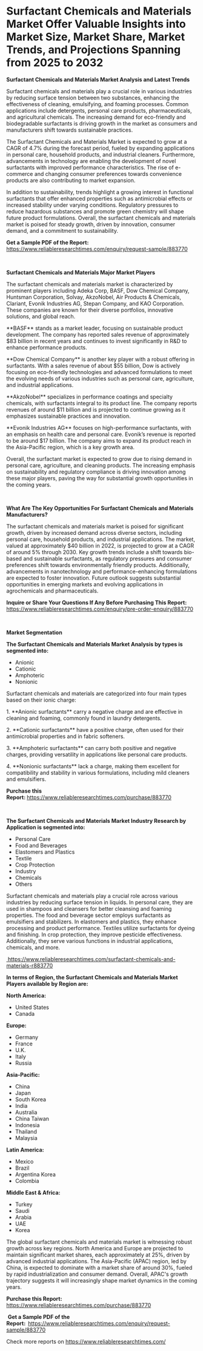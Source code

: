<p><h1>Surfactant Chemicals and Materials Market Offer Valuable Insights into Market Size, Market Share, Market Trends, and Projections Spanning from 2025 to 2032</h1></p><p><strong>Surfactant Chemicals and Materials Market Analysis and Latest Trends</strong></p>
<p><p>Surfactant chemicals and materials play a crucial role in various industries by reducing surface tension between two substances, enhancing the effectiveness of cleaning, emulsifying, and foaming processes. Common applications include detergents, personal care products, pharmaceuticals, and agricultural chemicals. The increasing demand for eco-friendly and biodegradable surfactants is driving growth in the market as consumers and manufacturers shift towards sustainable practices.</p><p>The Surfactant Chemicals and Materials Market is expected to grow at a CAGR of 4.7% during the forecast period, fueled by expanding applications in personal care, household products, and industrial cleaners. Furthermore, advancements in technology are enabling the development of novel surfactants with improved performance characteristics. The rise of e-commerce and changing consumer preferences towards convenience products are also contributing to market expansion.</p><p>In addition to sustainability, trends highlight a growing interest in functional surfactants that offer enhanced properties such as antimicrobial effects or increased stability under varying conditions. Regulatory pressures to reduce hazardous substances and promote green chemistry will shape future product formulations. Overall, the surfactant chemicals and materials market is poised for steady growth, driven by innovation, consumer demand, and a commitment to sustainability.</p></p>
<p><strong>Get a Sample PDF of the Report:&nbsp;</strong> <a href="https://www.reliableresearchtimes.com/enquiry/request-sample/883770?utm_campaign=3031&utm_medium=2&utm_source=Github&utm_content=ia&utm_term=02042025&utm_id=surfactant-chemicals-and-materials">https://www.reliableresearchtimes.com/enquiry/request-sample/883770</a></p>
<p>&nbsp;</p>
<p><strong>Surfactant Chemicals and Materials Major Market Players</strong></p>
<p><p>The surfactant chemicals and materials market is characterized by prominent players including Adeka Corp, BASF, Dow Chemical Company, Huntsman Corporation, Solvay, AkzoNobel, Air Products & Chemicals, Clariant, Evonik Industries AG, Stepan Company, and KAO Corporation. These companies are known for their diverse portfolios, innovative solutions, and global reach.</p><p>**BASF** stands as a market leader, focusing on sustainable product development. The company has reported sales revenue of approximately $83 billion in recent years and continues to invest significantly in R&D to enhance performance products.</p><p>**Dow Chemical Company** is another key player with a robust offering in surfactants. With a sales revenue of about $55 billion, Dow is actively focusing on eco-friendly technologies and advanced formulations to meet the evolving needs of various industries such as personal care, agriculture, and industrial applications.</p><p>**AkzoNobel** specializes in performance coatings and specialty chemicals, with surfactants integral to its product line. The company reports revenues of around $11 billion and is projected to continue growing as it emphasizes sustainable practices and innovation.</p><p>**Evonik Industries AG** focuses on high-performance surfactants, with an emphasis on health care and personal care. Evonik’s revenue is reported to be around $17 billion. The company aims to expand its product reach in the Asia-Pacific region, which is a key growth area.</p><p>Overall, the surfactant market is expected to grow due to rising demand in personal care, agriculture, and cleaning products. The increasing emphasis on sustainability and regulatory compliance is driving innovation among these major players, paving the way for substantial growth opportunities in the coming years.</p></p>
<p>&nbsp;</p>
<p><strong>What Are The Key Opportunities For Surfactant Chemicals and Materials Manufacturers?</strong></p>
<p><p>The surfactant chemicals and materials market is poised for significant growth, driven by increased demand across diverse sectors, including personal care, household products, and industrial applications. The market, valued at approximately $40 billion in 2022, is projected to grow at a CAGR of around 5% through 2030. Key growth trends include a shift towards bio-based and sustainable surfactants, as regulatory pressures and consumer preferences shift towards environmentally friendly products. Additionally, advancements in nanotechnology and performance-enhancing formulations are expected to foster innovation. Future outlook suggests substantial opportunities in emerging markets and evolving applications in agrochemicals and pharmaceuticals.</p></p>
<p><strong>Inquire or Share Your Questions If Any Before Purchasing This Report:</strong> <a href="https://www.reliableresearchtimes.com/enquiry/pre-order-enquiry/883770?utm_campaign=3031&utm_medium=2&utm_source=Github&utm_content=ia&utm_term=02042025&utm_id=surfactant-chemicals-and-materials">https://www.reliableresearchtimes.com/enquiry/pre-order-enquiry/883770</a></p>
<p>&nbsp;</p>
<p><strong>Market Segmentation</strong></p>
<p><strong>The Surfactant Chemicals and Materials Market Analysis by types is segmented into:</strong></p>
<p><ul><li>Anionic</li><li>Cationic</li><li>Amphoteric</li><li>Nonionic</li></ul></p>
<p><p>Surfactant chemicals and materials are categorized into four main types based on their ionic charge: </p><p>1. **Anionic surfactants** carry a negative charge and are effective in cleaning and foaming, commonly found in laundry detergents.</p><p>2. **Cationic surfactants** have a positive charge, often used for their antimicrobial properties and in fabric softeners.</p><p>3. **Amphoteric surfactants** can carry both positive and negative charges, providing versatility in applications like personal care products. </p><p>4. **Nonionic surfactants** lack a charge, making them excellent for compatibility and stability in various formulations, including mild cleaners and emulsifiers.</p></p>
<p><strong>Purchase this Report:&nbsp;</strong><a href="https://www.reliableresearchtimes.com/purchase/883770?utm_campaign=3031&utm_medium=2&utm_source=Github&utm_content=ia&utm_term=02042025&utm_id=surfactant-chemicals-and-materials">https://www.reliableresearchtimes.com/purchase/883770</a></p>
<p>&nbsp;</p>
<p><strong>The Surfactant Chemicals and Materials Market Industry Research by Application is segmented into:</strong></p>
<p><ul><li>Personal Care</li><li>Food and Beverages</li><li>Elastomers and Plastics</li><li>Textile</li><li>Crop Protection</li><li>Industry</li><li>Chemicals</li><li>Others</li></ul></p>
<p><p>Surfactant chemicals and materials play a crucial role across various industries by reducing surface tension in liquids. In personal care, they are used in shampoos and cleansers for better cleansing and foaming properties. The food and beverage sector employs surfactants as emulsifiers and stabilizers. In elastomers and plastics, they enhance processing and product performance. Textiles utilize surfactants for dyeing and finishing. In crop protection, they improve pesticide effectiveness. Additionally, they serve various functions in industrial applications, chemicals, and more.</p></p>
<p><a href="https://www.reliableresearchtimes.com/surfactant-chemicals-and-materials-r883770?utm_campaign=3031&utm_medium=2&utm_source=Github&utm_content=ia&utm_term=02042025&utm_id=surfactant-chemicals-and-materials">&nbsp;https://www.reliableresearchtimes.com/surfactant-chemicals-and-materials-r883770</a></p>
<p><strong>In terms of Region, the Surfactant Chemicals and Materials Market Players available by Region are:</strong></p>
<p>
    <p> <strong> North America: </strong>
        <ul>
            <li>United States</li>
            <li>Canada</li>
        </ul>
        </p> 
    <p> <strong> Europe: </strong>
        <ul>
            <li>Germany</li>
            <li>France</li>
            <li>U.K.</li>
            <li>Italy</li>
            <li>Russia</li>
        </ul>
        </p> 
    <p> <strong> Asia-Pacific: </strong>
        <ul>
            <li>China</li>
            <li>Japan</li>
            <li>South Korea</li>
            <li>India</li>
            <li>Australia</li>
            <li>China Taiwan</li>
            <li>Indonesia</li>
            <li>Thailand</li>
            <li>Malaysia</li>
        </ul>
        </p> 
    <p> <strong> Latin America: </strong>
        <ul>
            <li>Mexico</li>
            <li>Brazil</li>
            <li>Argentina Korea</li>
            <li>Colombia</li>
        </ul>
        </p> 
    <p> <strong> Middle East & Africa: </strong>
        <ul>
            <li>Turkey</li>
            <li>Saudi</li>
            <li>Arabia</li>
            <li>UAE</li>
            <li>Korea</li>
        </ul>
    </p>
    </p>
<p><p>The global surfactant chemicals and materials market is witnessing robust growth across key regions. North America and Europe are projected to maintain significant market shares, each approximately at 25%, driven by advanced industrial applications. The Asia-Pacific (APAC) region, led by China, is expected to dominate with a market share of around 30%, fueled by rapid industrialization and consumer demand. Overall, APAC's growth trajectory suggests it will increasingly shape market dynamics in the coming years.</p></p>
<p><strong>Purchase this Report: </strong><a href="https://www.reliableresearchtimes.com/purchase/883770?utm_campaign=3031&utm_medium=2&utm_source=Github&utm_content=ia&utm_term=02042025&utm_id=surfactant-chemicals-and-materials">https://www.reliableresearchtimes.com/purchase/883770</a></p>
<p>&nbsp;<strong>Get a Sample PDF of the Report:&nbsp;&nbsp;</strong><a href="https://www.reliableresearchtimes.com/enquiry/request-sample/883770?utm_campaign=3031&utm_medium=2&utm_source=Github&utm_content=ia&utm_term=02042025&utm_id=surfactant-chemicals-and-materials">https://www.reliableresearchtimes.com/enquiry/request-sample/883770</a></p>
<p><strong></strong></p>
<p>Check more reports on <a href="https://www.reliableresearchtimes.com/?utm_campaign=3031&utm_medium=2&utm_source=Github&utm_content=ia&utm_term=02042025&utm_id=surfactant-chemicals-and-materials">https://www.reliableresearchtimes.com/</a></p>